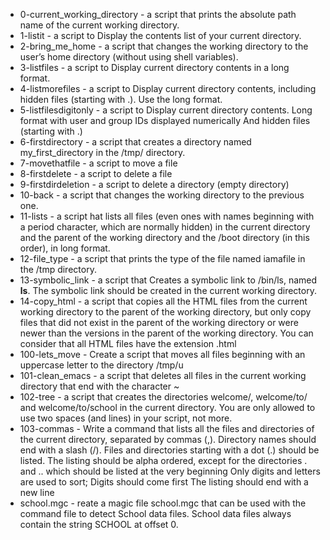 - 0-current_working_directory - a script that prints the absolute path name of the current working directory.
- 1-listit - a script to Display the contents list of your current directory.
- 2-bring_me_home -  a script that changes the working directory to the user’s home directory (without using shell variables).
- 3-listfiles - a script to Display current directory contents in a long format.
- 4-listmorefiles - a script to Display current directory contents, including hidden files (starting with .). Use the long format.
- 5-listfilesdigitonly - a script to Display current directory contents. Long format with user and group IDs displayed numerically And hidden files (starting with .)
- 6-firstdirectory - a script that creates a directory named my_first_directory in the /tmp/ directory.
- 7-movethatfile -  a script to move a file
- 8-firstdelete - a script to delete a file
- 9-firstdirdeletion -  a script to delete a directory (empty directory)
- 10-back -  a script that changes the working directory to the previous one.
- 11-lists - a script hat lists all files (even ones with names beginning with a period character, which are normally hidden) in the current directory and the parent of
the working directory and the /boot directory (in this order), in long format.
- 12-file_type - a script that prints the type of the file named iamafile in the /tmp directory.
- 13-symbolic_link - a script that Creates a symbolic link to /bin/ls, named __ls__. The symbolic link should be created in the current working directory.
- 14-copy_html -  a script that copies all the HTML files from the current working directory to the parent of the working directory, but only copy files that did not exist
in the parent of the working directory or were newer than the versions in the parent of the working directory. You can consider that all HTML files have the extension .html
- 100-lets_move - Create a script that moves all files beginning with an uppercase letter to the directory /tmp/u
- 101-clean_emacs - a script that deletes all files in the current working directory that end with the character ~
- 102-tree - a script that creates the directories welcome/, welcome/to/ and welcome/to/school in the current directory. You are only allowed to use two spaces (and lines) in your script, not more.
- 103-commas - Write a command that lists all the files and directories of the current directory, separated by commas (,). Directory names should end with a slash (/).
Files and directories starting with a dot (.) should be listed. The listing should be alpha ordered, except for the directories . and .. which should be listed at the very beginning
Only digits and letters are used to sort; Digits should come first The listing should end with a new line
- school.mgc - reate a magic file school.mgc that can be used with the command file to detect School data files. School data files always contain the string SCHOOL at offset 0.
